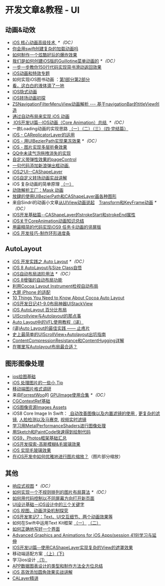 # 开发文章&教程 - UI
## 动画&动效
- [iOS 核心动画高级技术 ][1] _\*（OC）_
- [你会用swift创建复杂的加载动画吗][2]
- [如何制作一个炫酷好玩的爆炸效果][3]
- [我们是如何创建iOS版的Guillotine菜单动画的][4] _\*（OC）_
- [一步一步教你150行代码实现简书滑动返回效果][5]
- [iOS动画和特效专题][6]
- 如何实现iOS图书动画 ：[第1部分][7][第2部分][8]
- [看，这白白的液体滴了一地][9]
- [IOS隐式动画][10]
- [iOS转场动画初探][11]
- [ZSNavigationFilterMenuView动画解析 --- 基于navigationBar的titleView创造][12]
- [通过自动布局来实现 iOS 动画][13]
- [ IOS开发UI篇--IOS动画（Core Animation）总结 ][14] _\*（OC）_
- 一款Loading动画的实现思路 [（一）][15][（二）][16][（三）][17][（四·完结篇）][18]
- [iOS - CAReplicatorLayer的运用][19]
- [iOS - 用UIBezierPath实现果冻效果][20] _\*（OC）_
- [iOS - 图片实现多层折叠效果][21]
- [QQ中未读气泡拖拽消失的实现][22]
- [自定义带弹性效果的pageControl][23]
- [一句代码添加新浪弹出框动画.][24]
- [iOS之UI--CAShapeLayer][25]
- [iOS自定义转场动画实战讲解][26]
- iOS 复杂动画的简单原理 [（一）][27]
- [动效解析工厂：Mask 动画][28]
- [放肆的使用UIBezierPath和CAShapeLayer画各种图形][29]
- 来自Sindri的动画小文章[从UIView动画说起][30]　[Transform和KeyFrame动画][31] _\*（OC）_
- [IOS开发基础篇--CAShapeLayer的strokeStart和strokeEnd属性][32]
- [iOS关于CoreAnimation动画知识总结][33]
- [用最精简的代码实现iOS9 任务卡动画的竖屏版][34]
- [iOS 开发技巧-制作环形进度条][35]

## AutoLayout
- [iOS 开发实践之 Auto Layout][36] _\*（OC）_
- [iOS 8 AutoLayout与Size Class自悟][37]
- [iOS自动布局进阶用法][38] _\*（OC）_
- [iOS 8增强的自动布局功能][39]
- [利用Cocoa Layout Instrument检视自动布局][40]
- [大屏 iPhone 的适配][41]
- [10 Things You Need to Know About Cocoa Auto Layout][42]
- [iOS开发日记41-9.0布局神器UIStackView][43]
- [iOS AutoLayout 百分比布局][44]
- [UIScrollview与Autolayout的那点事][45]
- [Auto Layout中的VFL使用教程（译）][46]
- [(译)Auto Layout的最佳实践 —— 止疼片][47]
- [史上最简单的UIScrollView+Autolayout出坑指南][48]
- [ContentCompressionResistance和ContentHugging详解][49]
- [在哪里写Autolayout布局最合适？][50]

## 图形图像处理
- [ios绘图基础][51]
- [iOS 处理图片的一些小 Tip][52]
- [移动端图片格式调研][53]
- 来自[ForrestWoo][54]的 [GPUImage使用合集][55] _\*（OC）_ 
- [CGContextRef基础][56]
- [iOS图像资源Images Assets][57]
- iOS8 Core Image In Swift： [ 自动改善图像以及内置滤镜的使用 ][58], [更复杂的滤镜][59], [人脸检测以及马赛克][60], [视频实时滤镜][61]
- [学习用MetalPerformanceShaders进行图像处理][62]
- [用Sketch和PaintCode快速得到绘制代码][63]
- [IOS9，Photos框架基础汇总][64]
- [iOS开发探索-高斯模糊&毛玻璃效果][65]
- [iOS 实现毛玻璃效果][66]
- [在iOS开发中如何优雅地进行图片缩放？][67]（图片部分缩放）

## 其他
- [响应式视图][68] _\*（OC）_
- [如何实现一个不规则排列的图片布局算法][69] _\*（OC）_
- [如何用代码控制以不同屏幕方向打开新页面][70]
- [UI设计基础－iOS设计中的三个关键字][71]
- [iOS 视图、动画渲染机制探究][72]
- [iOS开发笔记7：Text、UI交互细节、两个动画效果等][73]
- 如何在Swift中运用Text Kit框架 [（一）][74] [（二）][75]
- [如何正确地写好一个界面][76]
- [Advanced Graphics and Animations for iOS Apps(session 419)学习与延伸][77]
- [IOS开发UI篇--使用CAShapeLayer实现复杂的View的遮罩效果][78]
- 移动端适配方案 [（上）][79][(下)][80]
- 学习ios设计 [（1）][81]
- [APP数据图表设计的类型和制作方法全方位总结][82]
- [iOS 高效添加圆角效果实战讲解][83]
- [CALayer精讲][84]

[1]:	http://wiki.jikexueyuan.com/project/ios-core-animation/
[2]:	http://www.cocoachina.com/swift/20150906/13327.html
[3]:	http://xxycode.com/ru-he-zhi-zuo-ge-xuan-ku-hao-wan-de-bao-zha-xiao-guo-2/
[4]:	http://hechen.info/2015/09/01/How-We-Created-Guillotine-Menu-Animation-for-iOS/
[5]:	http://www.jianshu.com/p/59be4551c418
[6]:	http://liuyanwei.jumppo.com/2015/10/29/iOS-animation-0.html
[7]:	http://www.devtf.cn/?p=1127 "如何实现iOS图书动画:第1部分"
[8]:	http://www.devtf.cn/?p=1129 "如何实现iOS图书动画-第2部分"
[9]:	http://pandara.xyz/2015/11/24/ios_water_drop/ "看，这白白的液体滴了一地"
[10]:	http://www.goofyy.com/blog/ios%e9%9a%90%e5%bc%8f%e5%8a%a8%e7%94%bb/ "IOS隐式动画"
[11]:	http://www.cnblogs.com/hxwj/p/5069806.html "iOS转场动画初探"
[12]:	http://www.jianshu.com/p/50f66a1136de "ZSNavigationFilterMenuView动画解析 --- 基于navigationBar的titleView创造"
[13]:	https://realm.io/cn/news/gotocph-marin-todorov-auto-layout-animations-ios/ "通过自动布局来实现 iOS 动画"
[14]:	http://blog.csdn.net/yixiangboy/article/details/47016829 "IOS开发UI篇--IOS动画（Core Animation）总结"
[15]:	http://www.jianshu.com/p/1c6a2de68753 "一款Loading动画的实现思路（一）"
[16]:	http://www.jianshu.com/p/0dac1208a7ad "一款Loading动画的实现思路（二）"
[17]:	http://www.jianshu.com/p/56448d3d3596 "一款Loading动画的实现思路（三）"
[18]:	http://www.jianshu.com/p/41f277682c91 "一款Loading动画的实现思路（四·完结篇）"
[19]:	http://www.jianshu.com/p/a927157ac62a "iOS - CAReplicatorLayer的运用"
[20]:	http://www.jianshu.com/p/21db20189c40 "iOS - 用UIBezierPath实现果冻效果"
[21]:	http://www.jianshu.com/p/4b26a1f641a3 "iOS - 图片实现多层折叠效果"
[22]:	http://www.cnblogs.com/CyanStone/p/5111178.html "QQ中未读气泡拖拽消失的实现（参照一位年轻牛B的博主的思路自己实现了一下）"
[23]:	http://www.cnblogs.com/CyanStone/p/5123759.html "自定义带弹性效果的pageControl"
[24]:	http://bihongbo.com/2015/08/19/sinaAnimation/ "一句代码添加新浪弹出框动画."
[25]:	http://www.cnblogs.com/goodboy-heyang/p/5185575.html "iOS之UI--CAShapeLayer"
[26]:	http://www.jianshu.com/p/ea0132738057 "iOS自定义转场动画实战讲解"
[27]:	http://www.jianshu.com/p/909ffa37dffa "iOS 复杂动画的简单原理（一）"
[28]:	http://www.jianshu.com/p/3c925a1609f8 "动效解析工厂：Mask 动画"
[29]:	http://www.jianshu.com/p/c5cbb5e05075 "放肆的使用UIBezierPath和CAShapeLayer画各种图形"
[30]:	http://www.jianshu.com/p/6e326068edeb "动画篇-从UIView动画说起"
[31]:	http://www.jianshu.com/p/a071bba99a1b "动画篇-Transform和KeyFrame动画"
[32]:	http://blog.csdn.net/yixiangboy/article/details/50662704 "IOS开发基础篇--CAShapeLayer的strokeStart和strokeEnd属性"
[33]:	http://www.cnblogs.com/wujy/p/5203995.html "iOS关于CoreAnimation动画知识总结"
[34]:	http://iosxxx.com/blog/2016-02-25-%E7%94%A8%E6%9C%80%E7%B2%BE%E7%AE%80%E7%9A%84%E5%AE%9E%E7%8E%B0iOS9-%E4%BB%BB%E5%8A%A1%E5%8D%A1%E5%8A%A8%E7%94%BB%E7%9A%84%E7%AB%96%E5%B1%8F%E7%89%88.html "用最精简的代码实现iOS9 任务卡动画的竖屏版"
[35]:	http://www.cnblogs.com/jgCho/p/5253364.html "iOS 开发技巧-制作环形进度条"
[36]:	http://xuexuefeng.com/autolayout/
[37]:	http://www.hmttommy.com/2014/12/05/AutoLayout/
[38]:	http://www.cnblogs.com/dsxniubility/p/4266581.html
[39]:	http://mp.weixin.qq.com/s?__biz=MjM5OTM0MzIwMQ==&mid=206448996&idx=3&sn=895663ec96a8469820b54b6536975340#rd
[40]:	http://www.cocoachina.com/ios/20151105/13927.html
[41]:	http://blog.ibireme.com/2014/09/16/adapted_to_iphone6/ "大屏 iPhone 的适配"
[42]:	http://southpeak.github.io/blog/2015/08/31/translate-10-things-you-need-to-know-about-cocoa-auto-layout/
[43]:	http://www.cnblogs.com/Twisted-Fate/p/4923326.html "iOS开发日记41-9.0布局神器UIStackView"
[44]:	http://liumh.com/2015/09/27/ios-autolayout-multiplier/ "iOS AutoLayout 百分比布局"
[45]:	http://adad184.com/2015/12/01/scrollview-under-autolayout/ "UIScrollview与Autolayout的那点事"
[46]:	http://mmmmmax.wang/2015/12/11/Auto-Layout-Visual-Format-Language-Tutorial/ "Auto Layout中的VFL使用教程（译）"
[47]:	http://www.calios.gq/2015/12/14/%EF%BC%BB%E8%AF%91%EF%BC%BDAuto-Layout%E7%9A%84%E6%9C%80%E4%BD%B3%E5%AE%9E%E8%B7%B5-%E2%80%94%E2%80%94-%E6%AD%A2%E7%96%BC%E7%89%87/ "［译］Auto Layout的最佳实践 —— 止疼片"
[48]:	http://bestswifter.com/blog/2015/12/21/shi-shang-zui-jian-dan-de-uiscrollview-plus-autolayoutchu-keng-zhi-nan/ "史上最简单的UIScrollView+Autolayout出坑指南"
[49]:	http://summertreee.github.io/blog/2015/12/13/contentcompressionresistancehe-contenthuggingxiang-jie/ "ContentCompressionResistance和ContentHugging详解"
[50]:	http://reviewcode.cn/article.html?reviewId=14
[51]:	http://liuyanwei.jumppo.com/2015/07/25/ios-draw-base.html
[52]:	http://blog.ibireme.com/2015/11/02/ios_image_tips/ "iOS 处理图片的一些小 Tip"
[53]:	http://blog.ibireme.com/2015/11/02/mobile_image_benchmark/
[54]:	http://www.cnblogs.com/salam/ "ForrestWoo"
[55]:	http://www.cnblogs.com/salam/tag/GPUImage/
[56]:	https://mp.weixin.qq.com/s?__biz=MzAwMjYwMTAwNw==&mid=402342027&idx=1&sn=ba413699626cf1880e33f10a183a343c&scene=1&srcid=1130XiEHdiK5oNxdxzzL7CD7&key=ff7411024a07f3eb866bf44c61ee35e19fa0fb581392747ff93ab9adcc0007fb6f5d843d1fe8cf93ac2be933ed3575de&ascene=0&uin=MjY5MzMxNTMwMQ%3D%3D
[57]:	http://www.cnblogs.com/jgCho/p/5089009.html "iOS图像资源Images Assets"
[58]:	http://blog.csdn.net/zhangao0086/article/details/39012231 "自动改善图像以及内置滤镜的使用"
[59]:	http://blog.csdn.net/zhangao0086/article/details/39120331 "iOS8 Core Image In Swift：更复杂的滤镜"
[60]:	http://blog.csdn.net/zhangao0086/article/details/39253707 "iOS8 Core Image In Swift：人脸检测以及马赛克"
[61]:	http://blog.csdn.net/zhangao0086/article/details/39433519 "iOS8 Core Image In Swift：视频实时滤镜"
[62]:	http://www.jianshu.com/p/b1f242cfe9ee "学习用MetalPerformanceShaders进行图像处理"
[63]:	http://www.jianshu.com/p/d01110c80495 "用Sketch和PaintCode快速得到绘制代码"
[64]:	http://ms.csdn.net/geek/56031
[65]:	http://www.jianshu.com/p/6dd0eab888a6 "iOS开发探索-高斯模糊&毛玻璃效果"
[66]:	http://www.cnblogs.com/arvin-sir/p/5131358.html "iOS 实现毛玻璃效果"
[67]:	http://www.jianshu.com/p/af2d471f7b9c "在iOS开发中如何优雅地进行图片缩放？"
[68]:	http://objccn.io/issue-22-5/
[69]:	http://kittenyang.com/layout-algorithm
[70]:	https://lvwenhan.com/ios/458.html
[71]:	http://www.cocoachina.com/design/20151214/14680.html
[72]:	http://segmentfault.com/a/1190000004164291 "iOS 视图、动画渲染机制探究"
[73]:	http://www.cnblogs.com/colinhou/p/5062502.html "iOS开发笔记7：Text、UI交互细节、两个动画效果等"
[74]:	http://www.devtalking.com/articles/text-kit-tutorial-in-swift-1/ "如何在Swift中运用Text Kit框架（一） October 31, 2014"
[75]:	http://www.devtalking.com/articles/text-kit-tutorial-in-swift-2/ "如何在Swift中运用Text Kit框架（二） December 11, 2014"
[76]:	http://oncenote.com/2015/12/08/How-to-build-UI/ "如何正确地写好一个界面"
[77]:	https://github.com/100mango/zen/blob/master/WWDC%E5%BF%83%E5%BE%97%EF%BC%9AAdvanced%20Graphics%20and%20Animations%20for%20iOS%20Apps/Advanced%20Graphics%20and%20Animations%20for%20iOS%20Apps.md
[78]:	http://blog.csdn.net/yixiangboy/article/details/50485250 "IOS开发UI篇--使用CAShapeLayer实现复杂的View的遮罩效果"
[79]:	https://github.com/riskers/blog/issues/17?hmsr=toutiao.io&utm_medium=toutiao.io&utm_source=toutiao.io
[80]:	https://github.com/riskers/blog/issues/18 "移动端适配方案(下)"
[81]:	http://www.cnblogs.com/themachine/p/5180103.html "学习ios设计（1）"
[82]:	http://www.uisdc.com/app-chart-design-summary "APP数据图表设计的类型和制作方法全方位总结"
[83]:	http://www.jianshu.com/p/f970872fdc22 "iOS 高效添加圆角效果实战讲解"
[84]:	http://www.henishuo.com/calayer-learning/